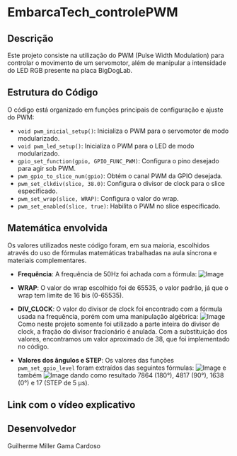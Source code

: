 # EmbarcaTech_controlePWM

## Descrição
Este projeto consiste na utilização do PWM (Pulse Width Modulation) para controlar o movimento de um servomotor, além de manipular a intensidade do LED RGB presente
na placa BigDogLab.

## Estrutura do Código
O código está organizado em funções principais de configuração e ajuste do PWM:

- `void pwm_inicial_setup()`: Inicializa o PWM para o servomotor de modo modularizado.
- `void pwm_led_setup()`: Inicializa o PWM para o LED de modo modularizado.
- `gpio_set_function(gpio, GPIO_FUNC_PWM)`: Configura o pino desejado para agir sob PWM.
- `pwm_gpio_to_slice_num(gpio)`: Obtém o canal PWM da GPIO desejada.
- `pwm_set_clkdiv(slice, 38.0)`: Configura o divisor de clock para o slice especificado.
- `pwm_set_wrap(slice, WRAP)`: Configura o valor do wrap. 
- `pwm_set_enabled(slice, true)`: Habilita o PWM no slice especificado.

## Matemática envolvida
Os valores utilizados neste código foram, em sua maioria, escolhidos através do uso de fórmulas matemáticas
trabalhadas na aula síncrona e materiais complementares. 

- **Frequência**: A frequência de 50Hz foi achada com a fórmula:
![Image](https://github.com/user-attachments/assets/09eeb442-d57d-4ce8-b0d3-54699e6eee6c)

- **WRAP**: O valor do wrap escolhido foi de 65535, o valor padrão, já que o wrap tem limite de 16 bis (0-65535).

- **DIV_CLOCK**: O valor do divisor de clock foi encontrado com a fórmula usada na frequência, porém com uma manipulação algébrica:
![Image](https://github.com/user-attachments/assets/d350d6b4-efdd-4bb9-a5fc-e84370f2d533)
Como neste projeto somente foi utilizado a parte inteira do divisor de clock, a fração do divisor fracionário é anulada. Com a substituição dos valores, encontramos um valor aproximado de 38, que foi implementado no código.

- **Valores dos ângulos e STEP**: Os valores das funções `pwm_set_gpio_level` foram extraídos das seguintes fórmulas:
![Image](https://github.com/user-attachments/assets/38a257ec-6bff-408a-a113-788071555851)
e também 
![Image](https://github.com/user-attachments/assets/d21b5d72-3c24-4fdf-b3e1-10457b464c37)
dando como resultado 7864 (180°), 4817 (90°), 1638 (0°) e 17 (STEP de 5 µs).

## Link com o vídeo explicativo

## Desenvolvedor
Guilherme Miller Gama Cardoso
